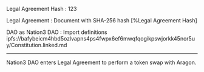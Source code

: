 Legal Agreement Hash
: 123

Legal Agreement
: Document with SHA-256 hash [%Legal Agreement Hash]

DAO as Nation3 DAO
: Import definitions ipfs://bafybeicm4hbd5ozlvapns4ps4fwpx6ef6mwqfqogikpswjorkk45nor5uy/Constitution.linked.md

---

Nation3 DAO enters Legal Agreement to perform a token swap with Aragon.
